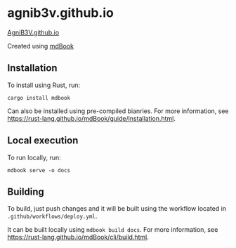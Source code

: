 # agnib3v.github.io

[AgniB3V.github.io](https://agnib3v.github.io/)

Created using [mdBook](https://rust-lang.github.io/mdBook/)

## Installation

To install using Rust, run:

```
cargo install mdbook
```

Can also be installed using pre-compiled bianries. For more information, see https://rust-lang.github.io/mdBook/guide/installation.html.

## Local execution

To run locally, run:

```
mdbook serve -o docs
```

## Building

To build, just push changes and it will be built using the workflow located in `.github/workflows/deploy.yml`.

It can be built locally using `mdbook build docs`. For more information, see https://rust-lang.github.io/mdBook/cli/build.html.
